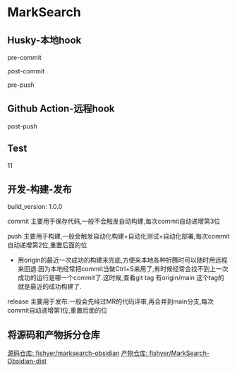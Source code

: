 # MarkSearch

## Husky-本地hook

pre-commit

post-commit

pre-push

## Github Action-远程hook

post-push

## Test

11

## 开发-构建-发布

build_version: 1.0.0

commit 主要用于保存代码,一般不会触发自动构建,每次commit自动递增第3位

push 主要用于构建,一般会触发自动化构建+自动化测试+自动化部署,每次commit自动递增第2位,重置后面的位

- 用origin的最近一次成功的构建来兜底,方便来本地各种折腾时可以随时用远程来回退.因为本地经常把commit当做Ctrl+S来用了,有时候经常会找不到上一次成功的运行是哪一个commit了.这时候,查看git tag 有origin/main 这个tag的就是最近的成功构建了.

release 主要用于发布.一般会先经过MR的代码评审,再合并到main分支,每次commit自动递增第1位,重置后面的位


## 将源码和产物拆分仓库

[源码仓库: fishyer/marksearch-obsidian](https://github.com/fishyer/marksearch-obsidian)
[产物仓库: fishyer/MarkSearch-Obsidian-dist](https://github.com/fishyer/MarkSearch-Obsidian-dist)
